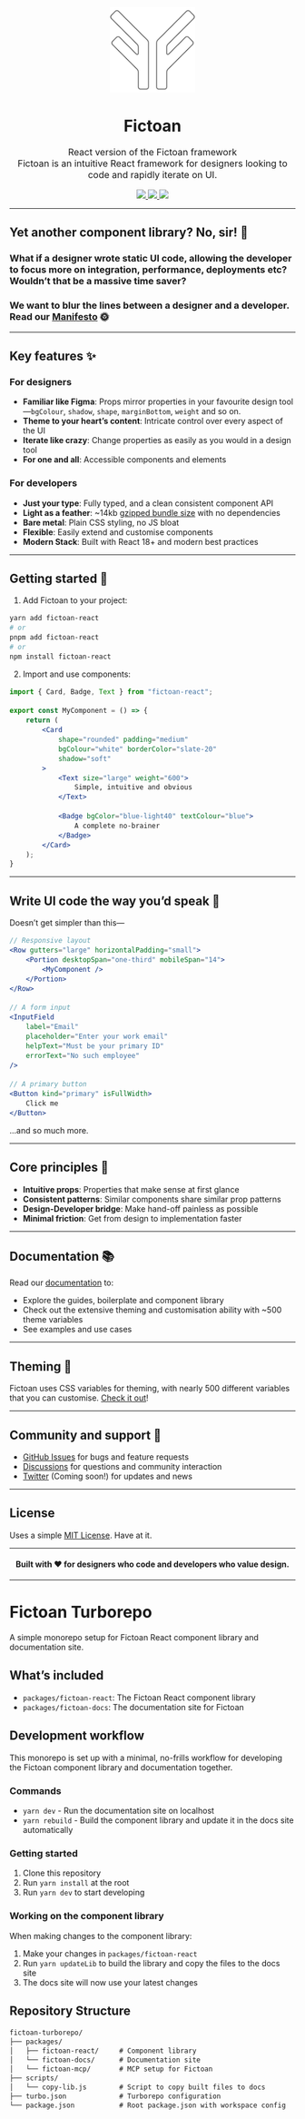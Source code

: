 <p align="center" style="color: #343a40">
    <a href="https://fictoan.io"><img src="https://raw.githubusercontent.com/fictoan/fictoan-react/main/fictoan-icon.svg" alt="Fictoan Framework" height="150" width="150"></a>
</p>

<h1 align="center">Fictoan</h1>
<p align="center" style="font-size: 1rem;">
    React version of the Fictoan framework<br>
    Fictoan is an intuitive React framework for designers looking to code and rapidly iterate on UI.
</p>

<p align="center">
    <a href="https://www.npmjs.com/package/fictoan-react">
        <img src="https://img.shields.io/npm/v/fictoan-react"/>
    </a>
    <a href="https://www.npmjs.com/package/fictoan-react">
        <img src="https://img.shields.io/bundlephobia/min/fictoan-react"/>
    </a>
    <a href="LICENSE">
        <img src="https://img.shields.io/github/license/fictoan/fictoan-react"/>
    </a>
</p>

---

## Yet another component library? No, sir! 🎨
### What if a designer wrote static UI code, allowing the developer to focus more on integration, performance, deployments etc? Wouldn’t that be a massive time saver?

### We want to blur the lines between a designer and a developer. Read our [Manifesto](https://fictoan.io/manifesto) 🌞

---

## Key features ✨

### For designers
- **Familiar like Figma**: Props mirror properties in your favourite design tool—`bgColour`, `shadow`, `shape`, `marginBottom`, `weight` and so on.
- **Theme to your heart’s content**: Intricate control over every aspect of the UI
- **Iterate like crazy**: Change properties as easily as you would in a design tool
- **For one and all**: Accessible components and elements

### For developers
- **Just your type**: Fully typed, and a clean consistent component API
- **Light as a feather**: ~14kb [gzipped bundle size](https://bundlephobia.com/package/fictoan-react@1.10.4) with no dependencies
- **Bare metal**: Plain CSS styling, no JS bloat
- **Flexible**: Easily extend and customise components
- **Modern Stack**: Built with React 18+ and modern best practices

---

## Getting started 🚀

1. Add Fictoan to your project:
```bash
yarn add fictoan-react
# or
pnpm add fictoan-react
# or
npm install fictoan-react
```

2. Import and use components:
```jsx
import { Card, Badge, Text } from "fictoan-react";

export const MyComponent = () => {
    return (
        <Card
            shape="rounded" padding="medium"
            bgColour="white" borderColor="slate-20"
            shadow="soft"
        >
            <Text size="large" weight="600">
                Simple, intuitive and obvious
            </Text>
            
            <Badge bgColor="blue-light40" textColour="blue">
                A complete no-brainer
            </Badge>
        </Card>
    );
}
```

---

## Write UI code the way you’d speak 🧠
Doesn’t get simpler than this—
```jsx
// Responsive layout
<Row gutters="large" horizontalPadding="small">
    <Portion desktopSpan="one-third" mobileSpan="14">
        <MyComponent />
    </Portion>
</Row>

// A form input
<InputField
    label="Email"
    placeholder="Enter your work email"
    helpText="Must be your primary ID"
    errorText="No such employee"
/>

// A primary button
<Button kind="primary" isFullWidth>
    Click me
</Button>
```
...and so much more.

---

## Core principles 🎯
- **Intuitive props**: Properties that make sense at first glance
- **Consistent patterns**: Similar components share similar prop patterns
- **Design-Developer bridge**: Make hand-off painless as possible
- **Minimal friction**: Get from design to implementation faster

---

## Documentation 📚
Read our [documentation](https://fictoan.io) to:
- Explore the guides, boilerplate and component library
- Check out the extensive theming and customisation ability with ~500 theme variables
- See examples and use cases

---

## Theming 🎨
Fictoan uses CSS variables for theming, with nearly 500 different variables that you can customise. [Check it out](https://github.com/fictoan/fictoan-react/blob/main/src/styles/theme.css)!

---

## Community and support 💬
- [GitHub Issues](https://github.com/fictoan/fictoan-react/issues) for bugs and feature requests
- [Discussions](https://github.com/fictoan/fictoan-react/discussions) for questions and community interaction
- [Twitter](https://twitter.com/fictoan) (Coming soon!) for updates and news

---

## License
Uses a simple [MIT License](LICENSE). Have at it.

---

<h4 align="center">
Built with ♥️ for designers who code and developers who value design.
</h4>


---

# Fictoan Turborepo

A simple monorepo setup for Fictoan React component library and documentation site.

## What’s included

- `packages/fictoan-react`: The Fictoan React component library
- `packages/fictoan-docs`: The documentation site for Fictoan

## Development workflow

This monorepo is set up with a minimal, no-frills workflow for developing the Fictoan component library and documentation together.

### Commands

- `yarn dev` - Run the documentation site on localhost
- `yarn rebuild` - Build the component library and update it in the docs site automatically

### Getting started

1. Clone this repository
2. Run `yarn install` at the root
3. Run `yarn dev` to start developing

### Working on the component library

When making changes to the component library:

1. Make your changes in `packages/fictoan-react`
2. Run `yarn updateLib` to build the library and copy the files to the docs site
3. The docs site will now use your latest changes

## Repository Structure

```
fictoan-turborepo/
├── packages/
│   ├── fictoan-react/     # Component library
│   └── fictoan-docs/      # Documentation site
│   └── fictoan-mcp/       # MCP setup for Fictoan
├── scripts/
│   └── copy-lib.js        # Script to copy built files to docs
├── turbo.json             # Turborepo configuration
└── package.json           # Root package.json with workspace config
```
